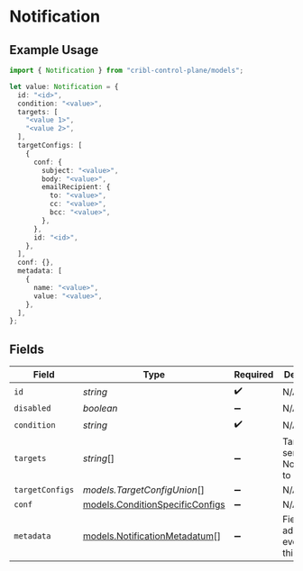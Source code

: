 # Notification

## Example Usage

```typescript
import { Notification } from "cribl-control-plane/models";

let value: Notification = {
  id: "<id>",
  condition: "<value>",
  targets: [
    "<value 1>",
    "<value 2>",
  ],
  targetConfigs: [
    {
      conf: {
        subject: "<value>",
        body: "<value>",
        emailRecipient: {
          to: "<value>",
          cc: "<value>",
          bcc: "<value>",
        },
      },
      id: "<id>",
    },
  ],
  conf: {},
  metadata: [
    {
      name: "<value>",
      value: "<value>",
    },
  ],
};
```

## Fields

| Field                                                                    | Type                                                                     | Required                                                                 | Description                                                              |
| ------------------------------------------------------------------------ | ------------------------------------------------------------------------ | ------------------------------------------------------------------------ | ------------------------------------------------------------------------ |
| `id`                                                                     | *string*                                                                 | :heavy_check_mark:                                                       | N/A                                                                      |
| `disabled`                                                               | *boolean*                                                                | :heavy_minus_sign:                                                       | N/A                                                                      |
| `condition`                                                              | *string*                                                                 | :heavy_check_mark:                                                       | N/A                                                                      |
| `targets`                                                                | *string*[]                                                               | :heavy_minus_sign:                                                       | Targets to send any Notifications to                                     |
| `targetConfigs`                                                          | *models.TargetConfigUnion*[]                                             | :heavy_minus_sign:                                                       | N/A                                                                      |
| `conf`                                                                   | [models.ConditionSpecificConfigs](../models/conditionspecificconfigs.md) | :heavy_minus_sign:                                                       | N/A                                                                      |
| `metadata`                                                               | [models.NotificationMetadatum](../models/notificationmetadatum.md)[]     | :heavy_minus_sign:                                                       | Fields to add to events from this input                                  |
